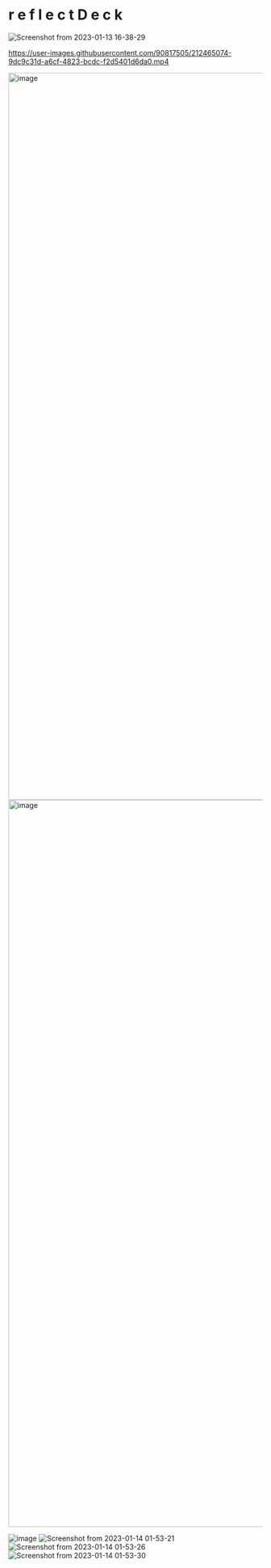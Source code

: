 # r e f l e c t D e c k
![Screenshot from 2023-01-13 16-38-29](https://user-images.githubusercontent.com/90817505/212458512-41c279df-4dc0-4e46-a580-5aa3371363ab.png)

https://user-images.githubusercontent.com/90817505/212465074-9dc9c31d-a6cf-4823-bcdc-f2d5401d6da0.mp4

<img width="1440" alt="image" src="https://user-images.githubusercontent.com/90817505/212488592-fb531e9c-67d3-4951-81fb-7feadd7fef53.png">
<img width="1440" alt="image" src="https://user-images.githubusercontent.com/90817505/212488616-63c2e7cc-64e7-4c86-9058-e3cf476b6db9.png">



![image](https://user-images.githubusercontent.com/90817505/212467132-c44791d3-ebe1-4089-b4b4-37b01d4e8205.png)
![Screenshot from 2023-01-14 01-53-21](https://user-images.githubusercontent.com/90817505/212462199-5f47e247-a0f1-472d-9faa-d3caf5239cae.png)
![Screenshot from 2023-01-14 01-53-26](https://user-images.githubusercontent.com/90817505/212462200-1e5aa476-0267-469b-a419-878c376b5fda.png)
![Screenshot from 2023-01-14 01-53-30](https://user-images.githubusercontent.com/90817505/212462202-57e830f5-5448-4b16-98f8-5242f57734f4.png)
